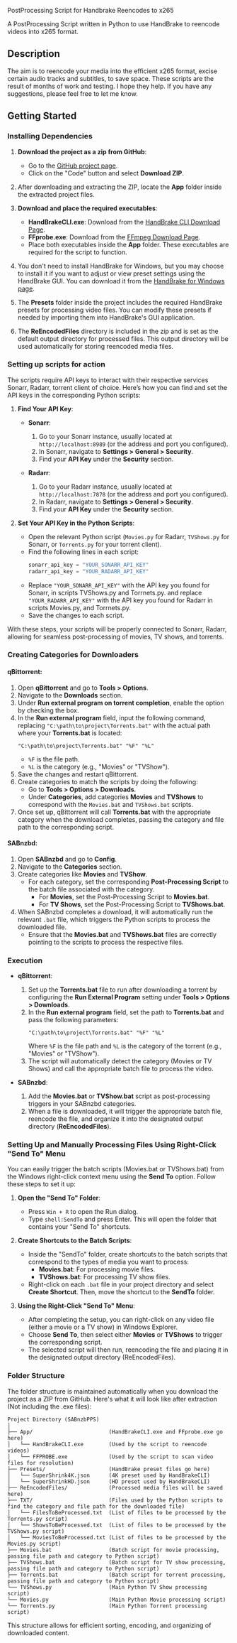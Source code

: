 PostProcessing Script for Handbrake Reencodes to x265

A PostProcessing Script written in Python to use HandBrake to reencode videos into x265 format.

## Description

The aim is to reencode your media into the efficient x265 format, excise certain audio tracks and subtitles, to save space. These scripts are the result of months of work and testing. I hope they help. If you have any suggestions, please feel free to let me know.

## Getting Started

### Installing Dependencies

1. **Download the project as a zip from GitHub**:
   - Go to the [GitHub project page](https://github.com/o0cynix0o/SABnzbPPS).
   - Click on the "Code" button and select **Download ZIP**.
   
2. After downloading and extracting the ZIP, locate the **App** folder inside the extracted project files.

3. **Download and place the required executables**:
   - **HandBrakeCLI.exe**: Download from the [HandBrake CLI Download Page](https://handbrake.fr/downloads2.php).
   - **FFprobe.exe**: Download from the [FFmpeg Download Page](https://ffmpeg.org/download.html).
   - Place both executables inside the **App** folder. These executables are required for the script to function.

4. You don't need to install HandBrake for Windows, but you may choose to install it if you want to adjust or view preset settings using the HandBrake GUI. You can download it from the [HandBrake for Windows page](https://handbrake.fr/downloads.php).

5. The **Presets** folder inside the project includes the required HandBrake presets for processing video files. You can modify these presets if needed by importing them into HandBrake's GUI application.

6. The **ReEncodedFiles** directory is included in the zip and is set as the default output directory for processed files. This output directory will be used automatically for storing reencoded media files.

### Setting up scripts for action

The scripts require API keys to interact with their respective services Sonarr, Radarr, torrent client of choice. Here’s how you can find and set the API keys in the corresponding Python scripts:

1. **Find Your API Key**:
   - **Sonarr**:
     1. Go to your Sonarr instance, usually located at `http://localhost:8989` (or the address and port you configured).
     2. In Sonarr, navigate to **Settings > General > Security**.
     3. Find your **API Key** under the **Security** section.

   - **Radarr**:
     1. Go to your Radarr instance, usually located at `http://localhost:7878` (or the address and port you configured).
     2. In Radarr, navigate to **Settings > General > Security**.
     3. Find your **API Key** under the **Security** section.

2. **Set Your API Key in the Python Scripts**:
   - Open the relevant Python script (`Movies.py` for Radarr, `TVShows.py` for Sonarr, or `Torrents.py` for your torrent client).
   - Find the following lines in each script:
     ```python
     sonarr_api_key = "YOUR_SONARR_API_KEY"
     radarr_api_key = "YOUR_RADARR_API_KEY"
     ```
   - Replace `"YOUR_SONARR_API_KEY"` with the API key you found for Sonarr, in scripts TVShows.py and Torrnets.py. and replace `"YOUR_RADARR_API_KEY"` with the API key you found for Radarr in scripts Movies.py, and Torrnets.py.
   - Save the changes to each script.

With these steps, your scripts will be properly connected to Sonarr, Radarr, allowing for seamless post-processing of movies, TV shows, and torrents.

### Creating Categories for Downloaders

#### **qBittorrent**:

1. Open **qBittorrent** and go to **Tools > Options**.
2. Navigate to the **Downloads** section.
3. Under **Run external program on torrent completion**, enable the option by checking the box.
4. In the **Run external program** field, input the following command, replacing `"C:\path\to\project\Torrents.bat"` with the actual path where your **Torrents.bat** is located:
   ```plaintext
   "C:\path\to\project\Torrents.bat" "%F" "%L"
   ```
   - `%F` is the file path.
   - `%L` is the category (e.g., "Movies" or "TVShow").
5. Save the changes and restart qBittorrent.
6. Create categories to match the scripts by doing the following:
   - Go to **Tools > Options > Downloads**.
   - Under **Categories**, add categories **Movies** and **TVShows** to correspond with the `Movies.bat` and `TVShows.bat` scripts.
7. Once set up, qBittorrent will call **Torrents.bat** with the appropriate category when the download completes, passing the category and file path to the corresponding script.

#### **SABnzbd**:

1. Open **SABnzbd** and go to **Config**.
2. Navigate to the **Categories** section.
3. Create categories like **Movies** and **TVShow**.
   - For each category, set the corresponding **Post-Processing Script** to the batch file associated with the category.
     - For **Movies**, set the Post-Processing Script to **Movies.bat**.
     - For **TV Shows**, set the Post-Processing Script to **TVShows.bat**.
4. When SABnzbd completes a download, it will automatically run the relevant `.bat` file, which triggers the Python scripts to process the downloaded file.
   - Ensure that the **Movies.bat** and **TVShows.bat** files are correctly pointing to the scripts to process the respective files.

### Execution

* **qBittorrent**:
   1. Set up the **Torrents.bat** file to run after downloading a torrent by configuring the **Run External Program** setting under **Tools > Options > Downloads**.
   2. In the **Run external program** field, set the path to **Torrents.bat** and pass the following parameters:
      ```plaintext
      "C:\path\to\project\Torrents.bat" "%F" "%L"
      ```
      Where `%F` is the file path and `%L` is the category of the torrent (e.g., "Movies" or "TVShow").
   3. The script will automatically detect the category (Movies or TV Shows) and call the appropriate batch file to process the video.

* **SABnzbd**:
   1. Add the **Movies.bat** or **TVShow.bat** script as post-processing triggers in your SABnzbd categories.
   2. When a file is downloaded, it will trigger the appropriate batch file, reencode the file, and organize it into the designated output directory (**ReEncodedFiles**).

### Setting Up and Manually Processing Files Using Right-Click "Send To" Menu

You can easily trigger the batch scripts (Movies.bat or TVShows.bat) from the Windows right-click context menu using the **Send To** option. Follow these steps to set it up:

1. **Open the "Send To" Folder**:
   - Press `Win + R` to open the Run dialog.
   - Type `shell:SendTo` and press Enter. This will open the folder that contains your "Send To" shortcuts.

2. **Create Shortcuts to the Batch Scripts**:
   - Inside the "SendTo" folder, create shortcuts to the batch scripts that correspond to the types of media you want to process:
     - **Movies.bat**: For processing movie files.
     - **TVShows.bat**: For processing TV show files.
   - Right-click on each `.bat` file in your project directory and select **Create Shortcut**. Then, move the shortcut to the **SendTo** folder.

3. **Using the Right-Click "Send To" Menu**:
   - After completing the setup, you can right-click on any video file (either a movie or a TV show) in Windows Explorer.
   - Choose **Send To**, then select either **Movies** or **TVShows** to trigger the corresponding script.
   - The selected script will then run, reencoding the file and placing it in the designated output directory (ReEncodedFiles).

### Folder Structure

The folder structure is maintained automatically when you download the project as a ZIP from GitHub. Here's what it will look like after extraction (Not including the .exe files):

```
Project Directory (SABnzbPPS)
│
├── App/                        (HandBrakeCLI.exe and FFprobe.exe go here)
│   └── HandBrakeCLI.exe        (Used by the script to reencode videos)
│   └── FFPROBE.exe             (Used by the script to scan video files for resolution)
├── Presets/                    (HandBrake preset files go here)
│   └── SuperShrink4K.json      (4K preset used by HandBrakeCLI)
│   └── SuperShrinkHD.json      (HD preset used by HandBrakeCLI)
├── ReEncodedFiles/             (Processed media files will be saved here)
├── TXT/                        (Files used by the Python scripts to find the category and file path for the downloaded file)
│   └── FilesToBeProcessed.txt  (List of files to be processed by the Torrents.py script)
│   └── ShowsToBeProcessed.txt  (List of files to be processed by the TVShows.py script)
│   └── MoviesToBeProcessed.txt (List of files to be processed by the Movies.py script)
├── Movies.bat                  (Batch script for movie processing, passing file path and category to Python script)
├── TVShows.bat                 (Batch script for TV show processing, passing file path and category to Python script)
├── Torrents.bat                (Batch script for torrent processing, passing file path and category to Python script)
└── TVShows.py                  (Main Python TV Show processing script)
└── Movies.py                   (Main Python Movie processing script)
└── Torrents.py                 (Main Python Torrent processing script)
```

This structure allows for efficient sorting, encoding, and organizing of downloaded content.
```
